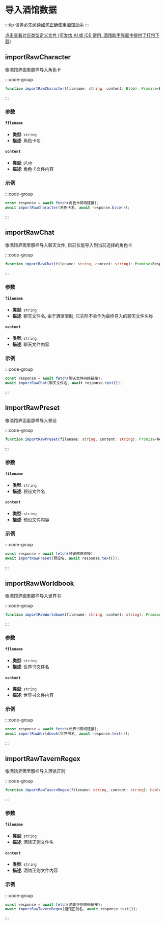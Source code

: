# 导入酒馆数据

:::tip
请务必先阅读[如何正确使用酒馆助手](/guide/基本用法/如何正确使用酒馆助手.md)
:::

[点击查看对应类型定义文件 (可发给 AI 或 IDE 使用, 酒馆助手界面中提供了打包下载)](https://github.com/N0VI028/JS-Slash-Runner/blob/main/%40types/function/import_raw.d.ts)

<CustomTOC />

## importRawCharacter

像酒馆界面里那样导入角色卡

:::code-group

```ts [importRawCharacter]
function importRawCharacter(filename: string, content: Blob): Promise<Response>;
```

:::

### 参数

#### `filename`

- **类型**: `string`
- **描述**: 角色卡名

#### `content`

- **类型**: `Blob`
- **描述**: 角色卡文件内容

### 示例

:::code-group

```ts [从网络链接导入角色卡]
const response = await fetch(角色卡网络链接);
await importRawCharacter(角色卡名, await response.blob());
```

:::

## importRawChat

像酒馆界面里那样导入聊天文件, 目前仅能导入到当前选择的角色卡

:::code-group

```ts [importRawChat]
function importRawChat(filename: string, content: string): Promise<Response>;
```

:::

### 参数

#### `filename`

- **类型**: `string`
- **描述**: 聊天文件名, 由于酒馆限制, 它实际不会作为最终导入的聊天文件名称

#### `content`

- **类型**: `string`
- **描述**: 聊天文件内容

### 示例

:::code-group

```ts [从网络链接导入聊天文件]
const response = await fetch(聊天文件网络链接);
await importRawChat(聊天文件名, await response.text());
```

:::

## importRawPreset

像酒馆界面里那样导入预设

:::code-group

```ts [importRawPreset]
function importRawPreset(filename: string, content: string): Promise<Response>;
```

:::

### 参数

#### `filename`

- **类型**: `string`
- **描述**: 预设文件名

#### `content`

- **类型**: `string`
- **描述**: 预设文件内容

### 示例

:::code-group

```ts [importRawPreset]
const response = await fetch(预设网络链接);
await importRawPreset(预设名, await response.text());
```

:::

## importRawWorldbook

像酒馆界面里那样导入世界书

:::code-group

```ts [importRawWorldbook]
function importRawWorldbook(filename: string, content: string): Promise<Response>;
```

:::

### 参数

#### `filename`

- **类型**: `string`
- **描述**: 世界书文件名

#### `content`

- **类型**: `string`
- **描述**: 世界书文件内容

### 示例

:::code-group

```ts [importRawWorldbook]
const response = await fetch(世界书网络链接);
await importRawWorldbook(世界书名, await response.text());
```

:::

## importRawTavernRegex

像酒馆界面里那样导入酒馆正则

:::code-group

```ts [importRawTavernRegex]
function importRawTavernRegex(filename: string, content: string): boolean;
```

:::

### 参数

#### `filename`

- **类型**: `string`
- **描述**: 酒馆正则文件名

#### `content`

- **类型**: `string`
- **描述**: 酒馆正则文件内容

### 示例

:::code-group

```ts [importRawTavernRegex]
const response = await fetch(酒馆正则网络链接);
await importRawTavernRegex(酒馆正则名, await response.text());
```

:::
